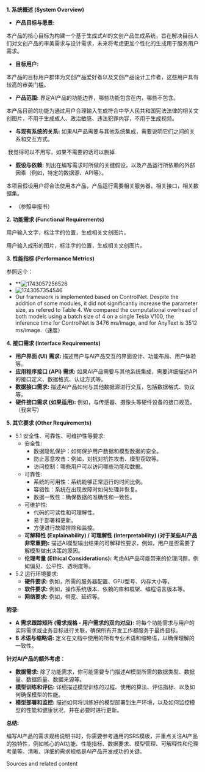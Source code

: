 **1. 系统概述 (System Overview)**

- **产品目标与愿景:** 

​	本产品的核心目标为构建一个基于生成式AI的文创产品生成系统，旨在解决目前人们对文创产品的审美需求与设计需求，未来将考虑更加个性化的生成用于服务用户需求。

- **目标用户:** 

​	本产品的目标用户群体为文创产品爱好者以及文创产品设计工作者，这些用户具有较高的审美门槛。

- **产品范围:** 界定AI产品的功能边界，哪些功能包含在内，哪些不包含。

​	本产品目前的功能为通过用户合理输入生成符合中华人民共和国宪法法律的相关文创图片，不用于生成成人、政治敏感、违法犯罪内容，不用于生成视频。

- **与现有系统的关系:** 如果AI产品需要与其他系统集成，需要说明它们之间的关系和交互方式。

​	 我觉得可以不用写，如果不需要的话可以删掉

- **假设与依赖:** 列出在编写需求时所做的关键假设，以及产品运行所依赖的外部因素（例如，特定的数据源、API等）。

​	本项目假设用户将合法使用本产品，产品运行需要相关服务器，相关接口，相关数据集。

- （参照申报书）

**2. 功能需求 (Functional Requirements)**

用户输入文字，标注字的位置，生成相关文创图片。

用户输入成形的图片，标注字的位置，生成相关文创图片。

**3. 性能指标 (Performance Metrics)**

参照这个：

- **![1743057256526](C:\Users\10649\AppData\Roaming\Typora\typora-user-images\1743057256526.png)
- ![1743057354546](C:\Users\10649\AppData\Roaming\Typora\typora-user-images\1743057354546.png)
- Our framework is implemented based on ControlNet. Despite the addition of some modules, it did not significantly increase the parameter size, as refered to Table 4. We compared the computational overhead of both models using a batch size of 4 on a single Tesla V100, the inference time for ControlNet is 3476 ms/image, and for AnyText is 3512 ms/image.（速度）

**4. 接口需求 (Interface Requirements)**

- **用户界面 (UI) 需求:** 描述用户与AI产品交互的界面设计、功能布局、用户体验等。
- **应用程序接口 (API) 需求:** 如果AI产品需要与其他系统集成，需要详细描述API的接口定义、数据格式、认证方式等。
- **数据接口需求:** 描述AI产品如何与其他数据源进行交互，包括数据格式、协议等。
- **硬件接口需求 (如果适用):** 例如，与传感器、摄像头等硬件设备的接口规范。
  （我来写）

**5. 其它要求 (Other Requirements)**

- 5.1 安全性、可靠性、可维护性等要求:
  - 安全性:
    - 数据隐私保护：如何保护用户数据和模型数据的安全。
    - 防止恶意攻击：例如，对抗对抗性攻击、模型窃取等。
    - 访问控制：哪些用户可以访问哪些功能和数据。
  - 可靠性:
    - 系统的可用性：系统能够正常运行的时间比例。
    - 容错性：系统在出现故障时如何处理并恢复。
    - 数据一致性：确保数据的准确性和一致性。
  - 可维护性:
    - 代码的可读性和可理解性。
    - 易于部署和更新。
    - 方便进行故障排除和监控。
  - **可解释性 (Explainability) / 可理解性 (Interpretability) (对于某些AI产品非常重要):** 描述AI模型输出结果的可解释性要求，例如，用户是否需要了解模型做出决策的原因。
  - **伦理考量 (Ethical Considerations):** 考虑AI产品可能带来的伦理问题，例如偏见、公平性、透明度等。
- 5.2 运行环境要求:
  - **硬件要求:** 例如，所需的服务器配置、GPU型号、内存大小等。
  - **软件要求:** 例如，操作系统版本、依赖的库和框架、编程语言版本等。
  - **网络要求:** 例如，带宽、延迟等。

**附录:**

- **A 需求跟踪矩阵 (需求规格 - 用户需求的双向对应):** 将每个功能需求与用户的实际需求或业务目标进行关联，确保所有开发工作都服务于最终目标。
- **B 术语与缩略语:** 定义在文档中使用的所有专业术语和缩略语，以确保理解的一致性。

**针对AI产品的额外考虑：**

- **数据需求:** 除了功能需求，你可能需要专门描述AI模型所需的数据类型、数据量、数据质量、数据来源等。
- **模型训练和评估:** 详细描述模型训练的过程、使用的算法、评估指标、以及如何确保模型的性能。
- **模型部署和监控:** 描述如何将训练好的模型部署到生产环境，以及如何监控模型的性能和健康状况，并在必要时进行更新。

**总结:**

编写AI产品的需求规格说明书时，你需要参考通用的SRS模板，并重点关注AI产品的独特性，例如核心的AI功能、性能指标、数据要求、模型管理、可解释性和伦理考量等。清晰、详细的需求规格是AI产品开发成功的关键。

 Sources and related content 